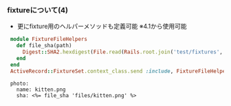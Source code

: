 ### fixtureについて(4)

* 更にfixture用のヘルパーメソッドも定義可能 ※4.1から使用可能

```ruby
 module FixtureFileHelpers
   def file_sha(path)
     Digest::SHA2.hexdigest(File.read(Rails.root.join('test/fixtures', path)))
   end
 end
 ActiveRecord::FixtureSet.context_class.send :include, FixtureFileHelpers

```

```
 photo:
   name: kitten.png
   sha: <%= file_sha 'files/kitten.png' %>
```
